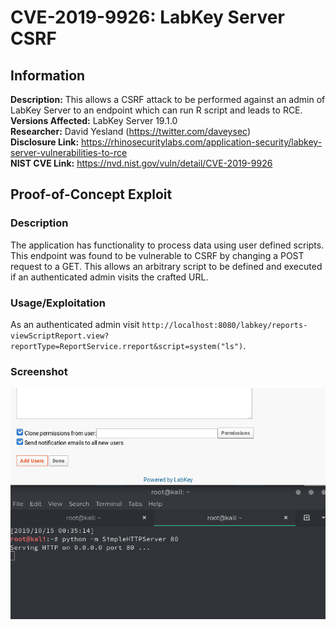 # CVE-2019-9926: LabKey Server CSRF

## Information
**Description:** This allows a CSRF attack to be performed against an admin of LabKey Server to an endpoint which can run R script and leads to RCE.  
**Versions Affected:** LabKey Server 19.1.0  
**Researcher:** David Yesland (https://twitter.com/daveysec)  
**Disclosure Link:** https://rhinosecuritylabs.com/application-security/labkey-server-vulnerabilities-to-rce  
**NIST CVE Link:** https://nvd.nist.gov/vuln/detail/CVE-2019-9926  

## Proof-of-Concept Exploit
### Description
The application has functionality to process data using user defined scripts. This endpoint was found to be vulnerable to CSRF by changing a POST request to a GET. This allows an arbitrary script to be defined and executed if an authenticated admin visits the crafted URL.  

### Usage/Exploitation
As an authenticated admin visit `http://localhost:8080/labkey/reports-viewScriptReport.view?reportType=ReportService.rreport&script=system("ls")`.   

### Screenshot
![Alt-text that shows up on hover](poc_image.gif)